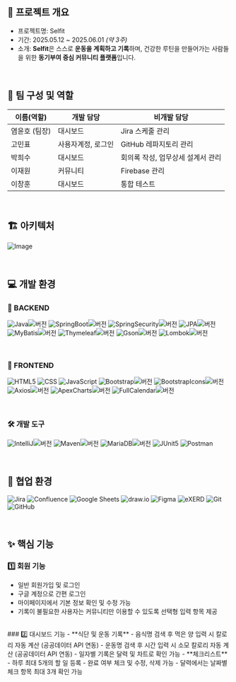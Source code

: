 <br/>

## 📌 프로젝트 개요

- 프로젝트명: Selfit  
- 기간: 2025.05.12 ~ 2025.06.01 _(약 3주)_  
- 소개: **Selfit**은 스스로 **운동을 계획하고 기록**하며, 건강한 루틴을 만들어가는 사람들을 위한  **동기부여 중심 커뮤니티 플랫폼**입니다.

<br/>

## 👥 팀 구성 및 역할

| 이름(역할)     | 개발 담당          | 비개발 담당                 |
|----------------|------------------------|----------------------------------|
| 염윤호 (팀장)   | 대시보드               | Jira 스케줄 관리                  |
| 고민표         | 사용자계정, 로그인   | GitHub 레파지토리 관리          |
| 박희수         | 대시보드               | 회의록 작성, 업무상세 설계서 관리  |
| 이재원         | 커뮤니티          | Firebase 관리      |
| 이창훈         | 대시보드     | 통합 테스트  |

<br/>

## 🏗️ 아키텍처
![Image](https://github.com/user-attachments/assets/9105cbab-ba96-4b25-b67b-a29fd35c2f4b)

<br/>

## 💻 개발 환경

### 🧠 BACKEND
![Java](https://img.shields.io/badge/Java-007396?style=flat-square&logo=openjdk&logoColor=white)![버전](https://img.shields.io/badge/22.0.2-555555?style=flat-square)
![SpringBoot](https://img.shields.io/badge/SpringBoot-6DB33F?style=flat-square&logo=spring&logoColor=white)![버전](https://img.shields.io/badge/3.4.5-555555?style=flat-square)
![SpringSecurity](https://img.shields.io/badge/Security-6DB33F?style=flat-square&logo=springsecurity&logoColor=white)![버전](https://img.shields.io/badge/6.3.1-555555?style=flat-square)
![JPA](https://img.shields.io/badge/JPA-FF7F50?style=flat-square)![버전](https://img.shields.io/badge/3.1.0-555555?style=flat-square)
![MyBatis](https://img.shields.io/badge/MyBatis-1F6CAB?style=flat-square)![버전](https://img.shields.io/badge/3.0.3-555555?style=flat-square)
![Thymeleaf](https://img.shields.io/badge/Thymeleaf-8BC34A?style=flat-square&logo=thymeleaf)![버전](https://img.shields.io/badge/3.1.1-555555?style=flat-square)
![Gson](https://img.shields.io/badge/Gson-FF6F00?style=flat-square)![버전](https://img.shields.io/badge/2.8.9-555555?style=flat-square)
![Lombok](https://img.shields.io/badge/Lombok-800080?style=flat-square)![버전](https://img.shields.io/badge/1.18.30-555555?style=flat-square)

<br/>

### 🎨 FRONTEND
![HTML5](https://img.shields.io/badge/HTML5-E34F26?style=flat-square&logo=html5&logoColor=white)
![CSS](https://img.shields.io/badge/CSS-1572B6?style=flat-square&logo=css3&logoColor=white)
![JavaScript](https://img.shields.io/badge/JavaScript-F7DF1E?style=flat-square&logo=javascript&logoColor=black)
![Bootstrap](https://img.shields.io/badge/Bootstrap-7952B3?style=flat-square&logo=bootstrap&logoColor=white)![버전](https://img.shields.io/badge/5.3.3-555555?style=flat-square)
![BootstrapIcons](https://img.shields.io/badge/Bootstrap--Icons-000000?style=flat-square)![버전](https://img.shields.io/badge/1.10.5-555555?style=flat-square)
![Axios](https://img.shields.io/badge/Axios-5A29E4?style=flat-square)![버전](https://img.shields.io/badge/1.10.0-555555?style=flat-square)
![ApexCharts](https://img.shields.io/badge/ApexCharts.js-FF4560?style=flat-square)![버전](https://img.shields.io/badge/4.7.0-555555?style=flat-square)
![FullCalendar](https://img.shields.io/badge/FullCalendar.js-00CED1?style=flat-square)![버전](https://img.shields.io/badge/6.1.11-555555?style=flat-square)

<br/>

### 🛠️ 개발 도구
![IntelliJ](https://img.shields.io/badge/IDEA-000000?style=flat-square&logo=intellijidea)![버전](https://img.shields.io/badge/2025.1.1.1-555555?style=flat-square)
![Maven](https://img.shields.io/badge/Maven-C71A36?style=flat-square&logo=apachemaven)![버전](https://img.shields.io/badge/3.9.6-555555?style=flat-square)
![MariaDB](https://img.shields.io/badge/MariaDB-003545?style=flat-square&logo=mariadb)![버전](https://img.shields.io/badge/10.6.22-555555?style=flat-square)
![JUnit5](https://img.shields.io/badge/JUnit5-25A162?style=flat-square&logo=junit5&logoColor=white)
![Postman](https://img.shields.io/badge/Postman-FF6C37?style=flat-square&logo=postman&logoColor=white)

<br/>

## 🤝 협업 환경
![Jira](https://img.shields.io/badge/Jira-0052CC?style=flat-square&logo=jira&logoColor=white)
![Confluence](https://img.shields.io/badge/Confluence-172B4D?style=flat-square&logo=confluence&logoColor=white)
![Google Sheets](https://img.shields.io/badge/Google_Sheets-34A853?style=flat-square&logo=googlesheets&logoColor=white)
![draw.io](https://img.shields.io/badge/draw.io-F08705?style=flat-square)
![Figma](https://img.shields.io/badge/Figma-F24E1E?style=flat-square&logo=figma&logoColor=white)
![eXERD](https://img.shields.io/badge/eXERD-0066CC?style=flat-square)
![Git](https://img.shields.io/badge/Git-F05032?style=flat-square&logo=git&logoColor=white)
![GitHub](https://img.shields.io/badge/GitHub-181717?style=flat-square&logo=github&logoColor=white)

<br/>

## ✨ 핵심 기능

### 1️⃣ 회원 기능
- 일반 회원가입 및 로그인
- 구글 계정으로 간편 로그인
- 마이페이지에서 기본 정보 확인 및 수정 가능
- 기록이 불필요한 사용자는 커뮤니티만 이용할 수 있도록 선택형 입력 항목 제공
<br/>
### 2️⃣ 대시보드 기능
- **식단 및 운동 기록**
  - 음식명 검색 후 먹은 양 입력 시 칼로리 자동 계산 (공공데이터 API 연동)
  - 운동명 검색 후 시간 입력 시 소모 칼로리 자동 계산 (공공데이터 API 연동)
  - 일자별 기록은 달력 및 차트로 확인 가능
- **체크리스트**
  - 하루 최대 5개의 할 일 등록
  - 완료 여부 체크 및 수정, 삭제 가능
  - 달력에서는 날짜별 체크 항목 최대 3개 확인 가능
